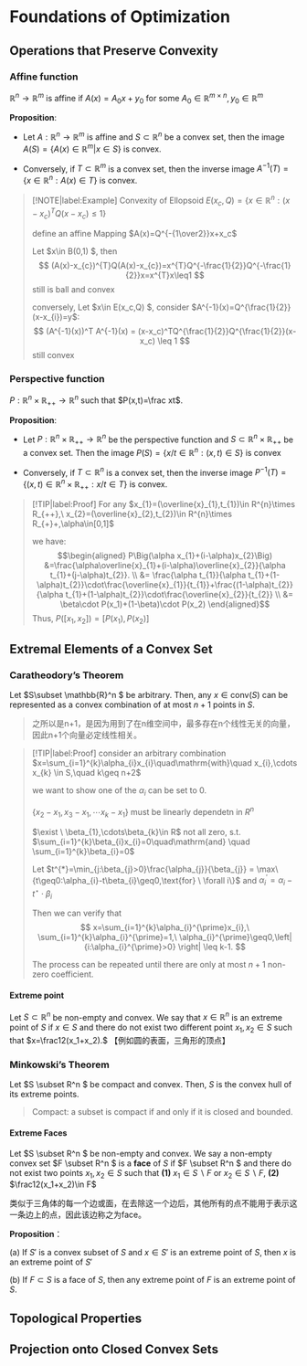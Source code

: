 # Foundations of Optimization

## Operations that Preserve Convexity

### Affine function 

$\mathbb{R}^n\to\mathbb{R}^m$ is affine if $A(x)=A_0x+y_0$ for some $A_0\in\mathbb{R}^{m\times n},y_0\in\mathbb{R}^m$

**Proposition**:

- Let $A:\mathbb{R}^n\to\mathbb{R}^m$ is affine and $S\subset \mathbb{R}^n$ be a convex set, then the image $A(S)=\{A(x)\in\mathbb{R}^m|x\in S\}$ is convex.

- Conversely, if $T\subset\mathbb{R}^m$ is a convex set, then the inverse image $A^{-1}(T)=\{x\in\mathbb{R}^n:A(x)\in T\}$ is convex.


> [!NOTE|label:Example]
> Convexity of Ellopsoid $E(x_c,Q)=\{x\in\mathbb{R}^n:(x-x_c)^TQ(x-x_c)\leq1\}$
> 
> define an affine Mapping $A(x)=Q^{-{1\over2}}x+x_c$
>
> Let $x\in B(0,1) $, then 
$$
(A(x)-x_{c})^{T}Q(A(x)-x_{c})=x^{T}Q^{-\frac{1}{2}}Q^{-\frac{1}{2}}x=x^{T}x\leq1
$$
> still is ball and convex
>
> conversely, Let $x\in E(x_c,Q) $, consider $A^{-1}(x)=Q^{\frac{1}{2}}(x-x_{i})=y$:
$$
(A^{-1}(x))^T A^{-1}(x) = (x-x_c)^TQ^{\frac{1}{2}}Q^{\frac{1}{2}}(x-x_c) \leq 1
$$
> still convex

### Perspective function

$P:\mathbb{R}^n\times\mathbb{R}_{++}\to\mathbb{R}^n$ such that $P(x,t)=\frac xt$.

**Proposition**:

- Let $P:\mathbb{R}^n\times\mathbb{R}_{++}\to\mathbb{R}^n$ be the perspective function and $S\subset\mathbb{R}^n\times\mathbb{R}_{++}$ be a convex set. Then the image $P(S)=\{x/t\in\mathbb{R}^n:(x,t)\in S\}$ is convex

- Conversely, if $T\subset \mathbb{R}^n$ is a convex set, then the inverse image $P^{-1}(T)=\{(x,t)\in\mathbb{R}^n\times\mathbb{R}_{++}:x/t\in T\}$ is convex.


> [!TIP|label:Proof]
> For any $x_{1}=(\overline{x}_{1},t_{1})\in R^{n}\times R_{++},\ x_{2}=(\overline{x}_{2},t_{2})\in R^{n}\times R_{+}+,\alpha\in[0,1]$
>
> we have:
$$\begin{aligned}
P\Big(\alpha x_{1}+(i-\alpha)x_{2}\Big) &=\frac{\alpha\overline{x}_{1}+(i-\alpha)\overline{x}_{2}}{\alpha t_{1}+(j-\alpha)t_{2}}. \\
&= \frac{\alpha t_{1}}{\alpha t_{1}+(1-\alpha)t_{2}}\cdot\frac{\overline{x}_{1}}{t_{1}}+\frac{(1-\alpha)t_{2}}{\alpha t_{1}+(1-\alpha)t_{2}}\cdot\frac{\overline{x}_{2}}{t_{2}} \\
&= \beta\cdot P(x_1)+(1-\beta)\cdot P(x_2)
\end{aligned}$$
> Thus, $P([x_{1},x_{2}])=[P(x_{1}),P(x_{2})]$


## Extremal Elements of a Convex Set

### Caratheodory’s Theorem

Let $S\subset \mathbb{R}^n $ be arbitrary. Then, any $x\in\mathrm{conv}(S)$ can be represented as a convex combination of at most $n+1$ points in $S$.

> 之所以是n+1，是因为用到了在n维空间中，最多存在n个线性无关的向量，因此n+1个向量必定线性相关。


> [!TIP|label:Proof]
> consider an arbitrary combination $x=\sum_{i=1}^{k}\alpha_{i}x_{i}\quad\mathrm{with}\quad x_{i},\cdots x_{k} \in S,\quad k\geq n+2$ 
>
> we want to show one of the $\alpha_i$ can be set to $0$.
>
> $\{x_{2}-x_{1},x_{3}-x_{1},\cdots x_{k}-x_{1}\}$ must be linearly dependetn in $R^n$
>
> $\exist \ \beta_{1},\cdots\beta_{k}\in R$ not all zero, s.t. $\sum_{i=1}^{k}\beta_{i}x_{i}=0\quad\mathrm{and} \quad \sum_{i=1}^{k}\beta_{i}=0$
>
> Let $t^{*}=\min_{j:\beta_{j}>0}\frac{\alpha_{j}}{\beta_{j}} = \max\{t\geq0:\alpha_{i}-t\beta_{i}\geq0,\text{for} \ \forall i\}$ and $\alpha_{i}^{\prime}=\alpha_{i}-t^{\star}\cdot\beta_{i}$
>
> Then we can verify that 
$$
x=\sum_{i=1}^{k}\alpha_{i}^{\prime}x_{i},\ \sum_{i=1}^{k}\alpha_{i}^{\prime}=1,\ \alpha_{i}^{\prime}\geq0,\left|{i:\alpha_{i}^{\prime}>0} \right| \leq k-1.
$$
> 
> The process can be repeated until there are only at most $n+1$ non-zero coefficient.
> 




#### Extreme point <!-- {docsify-ignore} -->

Let $S\subset\mathbb{R}^n$ be non-empty and convex. We say that $x\in\mathbb{R}^n$ is an extreme point of $S$ if $x \in S$ and there do not exist two different point $x_1,x_2 \in S$ such that $x=\frac12(x_1+x_2).$ 【例如圆的表面，三角形的顶点】




### Minkowski’s Theorem

Let $S \subset R^n $ be compact and convex. Then, $S$ is the convex hull of its extreme points.

> Compact: a subset is compact if and only if it is closed and bounded.

#### Extreme Faces <!-- {docsify-ignore} -->

Let $S \subset R^n $ be non-empty and convex. We say a non-empty convex set $F \subset R^n $ is a **face** of $S$ if $F \subset R^n $ and there do not exist two points $x_1,x_2\in S$ such that **(1)** $x_1\in S\backslash F\mathrm{~or~}x_2\in S\backslash F$, **(2)** $\frac12(x_1+x_2)\in F$

类似于三角体的每一个边或面，在去除这一个边后，其他所有的点不能用于表示这一条边上的点，因此该边称之为face。

**Proposition**：

(a) If $S'$ is a convex subset of $S$ and $x \in S'$ is an extreme point of $S$, then $x$ is an extreme point of $S'$

(b) If $F \subset S$ is a face of $S$, then any extreme point of $F$ is an extreme point of $S$.


## Topological Properties





## Projection onto Closed Convex Sets



